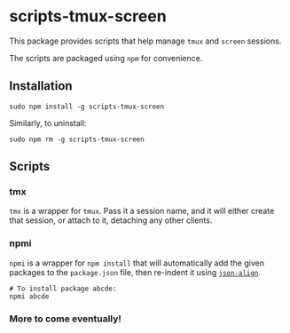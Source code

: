 # scripts-tmux-screen

This package provides scripts that help manage `tmux` and `screen` sessions.

The scripts are packaged using `npm` for convenience.

## Installation

    sudo npm install -g scripts-tmux-screen

Similarly, to uninstall:

    sudo npm rm -g scripts-tmux-screen

## Scripts

### tmx

`tmx` is a wrapper for `tmux`.  Pass it a session name, and it will either
create that session, or attach to it, detaching any other clients.

### npmi

`npmi` is a wrapper for `npm install` that will automatically add the given
packages to the `package.json` file, then re-indent it using
[`json-align`](https://github.com/nylen/node-json-align).

    # To install package abcde:
    npmi abcde

### More to come eventually!
